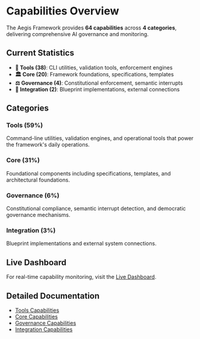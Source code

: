 # Capabilities Overview

The Aegis Framework provides **64 capabilities** across **4 categories**, delivering comprehensive AI governance and monitoring.

## Current Statistics

- **🔧 Tools (38)**: CLI utilities, validation tools, enforcement engines
- **🏛️ Core (20)**: Framework foundations, specifications, templates  
- **⚖️ Governance (4)**: Constitutional enforcement, semantic interrupts
- **🔗 Integration (2)**: Blueprint implementations, external connections

## Categories

### Tools (59%)
Command-line utilities, validation engines, and operational tools that power the framework's daily operations.

### Core (31%)
Foundational components including specifications, templates, and architectural foundations.

### Governance (6%)
Constitutional compliance, semantic interrupt detection, and democratic governance mechanisms.

### Integration (3%)
Blueprint implementations and external system connections.

## Live Dashboard

For real-time capability monitoring, visit the [Live Dashboard](/dashboard).

## Detailed Documentation

- [Tools Capabilities](./tools)
- [Core Capabilities](./core)
- [Governance Capabilities](./governance)
- [Integration Capabilities](./integration)
